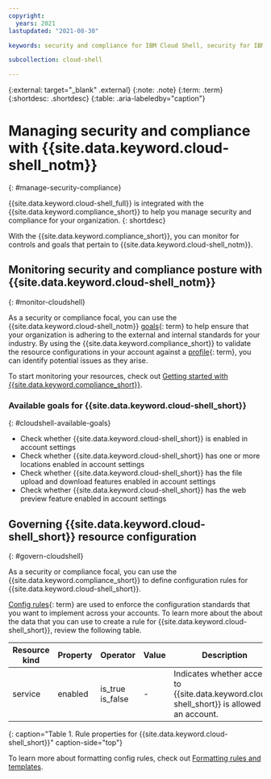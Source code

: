 ```yaml
---
copyright:
  years: 2021
lastupdated: "2021-08-30"

keywords: security and compliance for IBM Cloud Shell, security for IBM Cloud Shell, compliance for IBM Cloud Shell, rules for IBM Cloud Shell

subcollection: cloud-shell

---
```


{:external: target="_blank" .external}
{:note: .note}
{:term: .term}
{:shortdesc: .shortdesc}
{:table: .aria-labeledby="caption"}


# Managing security and compliance with {{site.data.keyword.cloud-shell_notm}}
{: #manage-security-compliance}

{{site.data.keyword.cloud-shell_full}} is integrated with the {{site.data.keyword.compliance_short}} to help you manage security and compliance for your organization.
{: shortdesc}

With the {{site.data.keyword.compliance_short}}, you can monitor for controls and goals that pertain to {{site.data.keyword.cloud-shell_notm}}.

## Monitoring security and compliance posture with {{site.data.keyword.cloud-shell_notm}}
{: #monitor-cloudshell}

As a security or compliance focal, you can use the {{site.data.keyword.cloud-shell_notm}} [goals](#x2117978){: term} to help ensure that your organization is adhering to the external and internal standards for your industry. By using the {{site.data.keyword.compliance_short}} to validate the resource configurations in your account against a [profile](#x2034950){: term}, you can identify potential issues as they arise.

To start monitoring your resources, check out [Getting started with {{site.data.keyword.compliance_short}}](/docs/security-compliance?topic-security-compliance-getting-started).

### Available goals for {{site.data.keyword.cloud-shell_short}}
{: #cloudshell-available-goals}

* Check whether {{site.data.keyword.cloud-shell_short}} is enabled in account settings
* Check whether {{site.data.keyword.cloud-shell_short}} has one or more locations enabled in account settings
* Check whether {{site.data.keyword.cloud-shell_short}} has the file upload and download features enabled in account settings
* Check whether {{site.data.keyword.cloud-shell_short}} has the web preview feature enabled in account settings

## Governing {{site.data.keyword.cloud-shell_short}} resource configuration
{: #govern-cloudshell}

As a security or compliance focal, you can use the {{site.data.keyword.compliance_short}} to define configuration rules for {{site.data.keyword.cloud-shell_short}}.

[Config rules](#x3084914){: term} are used to enforce the configuration standards that you want to implement across your accounts. To learn more about the about the data that you can use to create a rule for {{site.data.keyword.cloud-shell_short}}, review the following table.

| Resource kind | Property | Operator | Value | Description |
|---------------|----------|---------------|-------|-------------|
| service | enabled | is_true<br>is_false | - | Indicates whether access to {{site.data.keyword.cloud-shell_short}} is allowed for an account. |
{: caption="Table 1. Rule properties for {{site.data.keyword.cloud-shell_short}}" caption-side="top"}

To learn more about formatting config rules, check out [Formatting rules and templates](/docs/security-compliance?topic=security-compliance-formatting-rule-templates).
